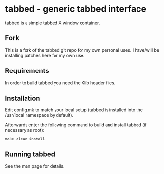tabbed - generic tabbed interface
=================================
tabbed is a simple tabbed X window container.

## Fork
This is a fork of the tabbed git repo for my own personal uses. I have/will be installing patches here for my own use.

Requirements
------------
In order to build tabbed you need the Xlib header files.

Installation
------------
Edit config.mk to match your local setup (tabbed is installed into
the /usr/local namespace by default).

Afterwards enter the following command to build and install tabbed
(if necessary as root):

    make clean install

Running tabbed
--------------
See the man page for details.

